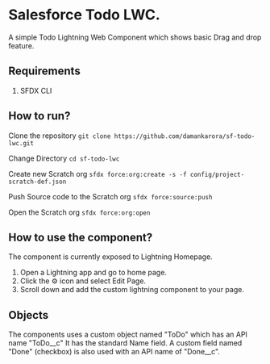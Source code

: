 # Salesforce Todo LWC.
A simple Todo Lightning Web Component which shows basic Drag and drop feature.

## Requirements
1. SFDX CLI

## How to run?
Clone the repository
`git clone https://github.com/damankarora/sf-todo-lwc.git`

Change Directory
`cd sf-todo-lwc`

Create new Scratch org
`sfdx force:org:create -s -f config/project-scratch-def.json`

Push Source code to the Scratch org
`sfdx force:source:push`

Open the Scratch org
`sfdx force:org:open`

## How to use the component?

The component is currently exposed to Lightning Homepage. 
1. Open a Lightning app and go to home page.
2. Click the ⚙️ icon and select Edit Page.
3. Scroll down and add the custom lightning component to your page.

## Objects
The components uses a custom object named "ToDo" which has an API name "ToDo__c" It has the standard Name field. A custom field named "Done" (checkbox) is also used with an API name of "Done__c".
